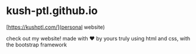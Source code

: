 # kush-ptl.github.io

[https://kushptl.com/](personal website)

check out my website! made with ❤ by yours truly using html and css, with the bootstrap framework
